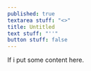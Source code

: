 ```yaml
---
published: true
textarea stuff: "<>"
title: Untitled
text stuff: "''"
button stuff: false
---
```

If i put some content here.
